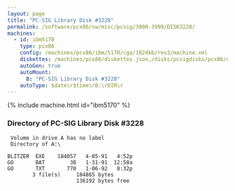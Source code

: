 ```yaml
---
layout: page
title: "PC-SIG Library Disk #3228"
permalink: /software/pcx86/sw/misc/pcsig/3000-3999/DISK3228/
machines:
  - id: ibm5170
    type: pcx86
    config: /machines/pcx86/ibm/5170/cga/1024kb/rev3/machine.xml
    diskettes: /machines/pcx86/diskettes.json,/disks/pcsigdisks/pcx86/diskettes.json
    autoGen: true
    autoMount:
      B: "PC-SIG Library Disk #3228"
    autoType: $date\r$time\rB:\rDIR\r
---
```


{% include machine.html id="ibm5170" %}

### Directory of PC-SIG Library Disk #3228

     Volume in drive A has no label
     Directory of A:\

    BLITZER  EXE    184057   4-05-91   4:52p
    GO       BAT        38   1-31-91  12:58a
    GO       TXT       770   1-06-92   8:32p
            3 file(s)     184865 bytes
                          136192 bytes free
